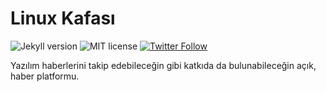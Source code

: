 # Linux Kafası

![Jekyll version](https://img.shields.io/badge/Jekyll-v3.7.4-green.svg)
![MIT license](https://img.shields.io/badge/License-MIT-blue.svg)
[![Twitter Follow](https://img.shields.io/twitter/follow/linuxkafas.svg?style=social&label=Follow)](https://twitter.com/linuxkafas)

Yazılım haberlerini takip edebileceğin gibi katkıda da bulunabileceğin açık, haber platformu.
